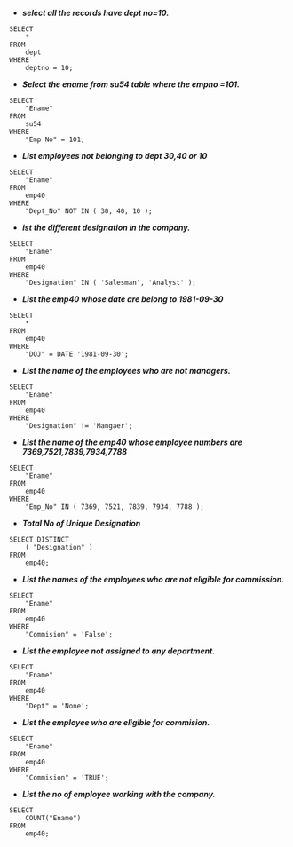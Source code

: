 - ***select all the records have dept no=10.***
```
SELECT
    *
FROM
    dept
WHERE
    deptno = 10;
```

- ***Select the ename from su54 table where the empno =101.***
```
SELECT
    "Ename"
FROM
    su54
WHERE
    "Emp No" = 101;
```

- ***List employees not belonging to dept 30,40 or 10***
```
SELECT
    "Ename"
FROM
    emp40
WHERE
    "Dept_No" NOT IN ( 30, 40, 10 );
```
- ***ist the different designation in the company.***
```
SELECT
    "Ename"
FROM
    emp40
WHERE
    "Designation" IN ( 'Salesman', 'Analyst' );
```
- ***List the emp40 whose date are belong to 1981-09-30***
```
SELECT
    *
FROM
    emp40
WHERE
    "DOJ" = DATE '1981-09-30';
```
- ***List the name of the employees who are not managers.***
```
SELECT
    "Ename"
FROM
    emp40
WHERE
    "Designation" != 'Mangaer';
```

- ***List the name of the emp40 whose employee numbers are 7369,7521,7839,7934,7788***
```
SELECT
    "Ename"
FROM
    emp40
WHERE
    "Emp_No" IN ( 7369, 7521, 7839, 7934, 7788 );
```
- ***Total No of Unique  Designation***
```
SELECT DISTINCT
    ( "Designation" )
FROM
    emp40;
```
- ***List the names of the employees who are not eligible for commission.***
```
SELECT
    "Ename"
FROM
    emp40
WHERE
    "Commision" = 'False';
```
- ***List the employee not assigned to any department.***
```
SELECT
    "Ename"
FROM
    emp40
WHERE
    "Dept" = 'None';
```
- ***List the employee who are eligible for commision.***
```
SELECT
    "Ename"
FROM
    emp40
WHERE
    "Commision" = 'TRUE';
```
- ***List the no of employee working with the company.***
```
SELECT
    COUNT("Ename")
FROM
    emp40;
```